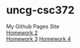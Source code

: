 # uncg-csc372
My Github Pages Site<br/>
<a href="https://github.com/Kimchidude/kimchidude.github.io/tree/main/csc372-hw/hw2">Homework 2</a><br/>
<a href="https://github.com/Kimchidude/kimchidude.github.io/tree/main/csc372-hw/hw3">Homework 3</a>
<a href="https://github.com/Kimchidude/kimchidude.github.io/tree/main/csc372-hw/hw4">Homework 4</a>
